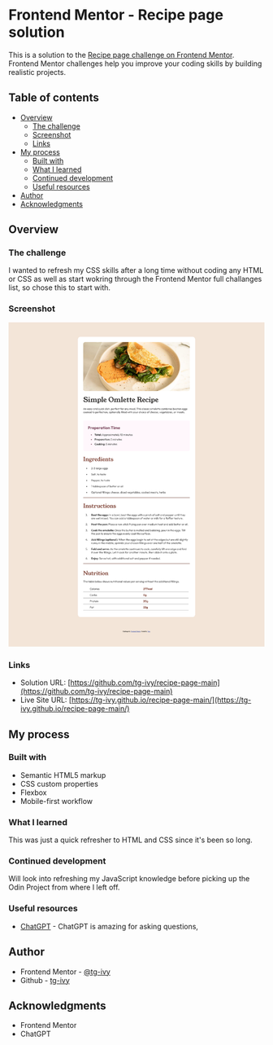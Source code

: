 # Frontend Mentor - Recipe page solution

This is a solution to the [Recipe page challenge on Frontend Mentor](https://www.frontendmentor.io/challenges/recipe-page-KiTsR8QQKm). Frontend Mentor challenges help you improve your coding skills by building realistic projects. 

## Table of contents

- [Overview](#overview)
  - [The challenge](#the-challenge)
  - [Screenshot](#screenshot)
  - [Links](#links)
- [My process](#my-process)
  - [Built with](#built-with)
  - [What I learned](#what-i-learned)
  - [Continued development](#continued-development)
  - [Useful resources](#useful-resources)
- [Author](#author)
- [Acknowledgments](#acknowledgments)


## Overview

### The challenge

I wanted to refresh my CSS skills after a long time without coding any HTML or CSS as well as start wokring through the Frontend Mentor full challanges list, so chose this to start with.

### Screenshot

![](./assets/images/full-page-screenshot.png)

### Links

- Solution URL: [https://github.com/tg-ivy/recipe-page-main](https://github.com/tg-ivy/recipe-page-main)
- Live Site URL: [https://tg-ivy.github.io/recipe-page-main/](https://tg-ivy.github.io/recipe-page-main/)

## My process

### Built with

- Semantic HTML5 markup
- CSS custom properties
- Flexbox
- Mobile-first workflow

### What I learned

This was just a quick refresher to HTML and CSS since it's been so long.

### Continued development

Will look into refreshing my JavaScript knowledge before picking up the Odin Project from where I left off.

### Useful resources

- [ChatGPT](https://www.example.com) - ChatGPT is amazing for asking questions,

## Author

- Frontend Mentor - [@tg-ivy](https://www.frontendmentor.io/profile/yourusername)
- Github - [tg-ivy](https://github.com/tg-ivy)

## Acknowledgments

- Frontend Mentor
- ChatGPT
